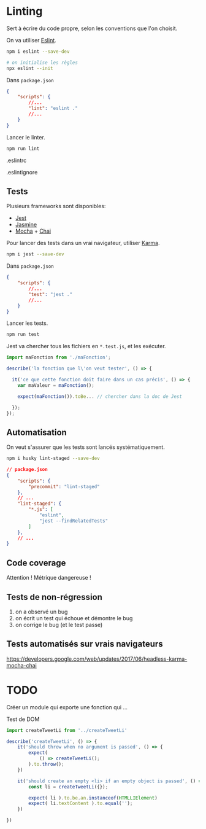 # Linting

Sert à écrire du code propre, selon les conventions que l'on choisit.

On va utiliser [Eslint](https://eslint.org/).

```bash
npm i eslint --save-dev

# on initialise les règles
npx eslint --init
```

Dans `package.json`
```json
{
    "scripts": {
        //...
        "lint": "eslint ."
        //...
    }
}
```

Lancer le linter.
```bash
npm run lint
```

.eslintrc

.eslintignore



## Tests

Plusieurs frameworks sont disponibles:
- [Jest](https://jestjs.io/)
- [Jasmine](https://jasmine.github.io/)
- [Mocha](https://mochajs.org/) + [Chai](https://www.chaijs.com/)

Pour lancer des tests dans un vrai navigateur, utiliser [Karma](https://karma-runner.github.io/2.0/index.html).



```bash
npm i jest --save-dev
```

Dans `package.json`
```json
{
    "scripts": {
        //...
        "test": "jest ."
        //...
    }
}
```

Lancer les tests.
```bash
npm run test
```

Jest va chercher tous les fichiers en `*.test.js`, et les exécuter.


```js
import maFonction from './maFonction';

describe('la fonction que l\'on veut tester', () => {

  it('ce que cette fonction doit faire dans un cas précis', () => {
    var maValeur = maFonction();

    expect(maFonction()).toBe... // chercher dans la doc de Jest

  });
});
```



## Automatisation

On veut s'assurer que les tests sont lancés systématiquement.

```bash
npm i husky lint-staged --save-dev
```

```json
// package.json
{
    "scripts": {
        "precommit": "lint-staged"
    },
    // ...
    "lint-staged": {
        "*.js": [
            "eslint",
            "jest --findRelatedTests"
        ]
    },
    // ...
}
```

## Code coverage

Attention ! Métrique dangereuse !

## Tests de non-régression

1. on a observé un bug
2. on écrit un test qui échoue et démontre le bug
3. on corrige le bug (et le test passe)


## Tests automatisés sur vrais navigateurs

https://developers.google.com/web/updates/2017/06/headless-karma-mocha-chai




# TODO

Créer un module qui exporte une fonction qui ...

Test de DOM

```js
import createTweetLi from '../createTweetLi'

describe('createTweetLi', () => {
    it('should throw when no argument is passed', () => {
        expect(
            () => createTweetLi();
        ).to.throw();
    })

    it('should create an empty <li> if an empty object is passed', () => {
        const li = createTweetLi({});

        expect( li ).to.be.an.instanceof(HTMLLIElement)
        expect( li.textContent ).to.equal('');
    })

})
```

